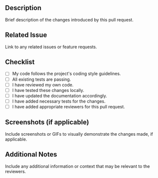 ## Description
Brief description of the changes introduced by this pull request.

## Related Issue
Link to any related issues or feature requests.

## Checklist
- [ ] My code follows the project's coding style guidelines.
- [ ] All existing tests are passing.
- [ ] I have reviewed my own code.
- [ ] I have tested these changes locally.
- [ ] I have updated the documentation accordingly.
- [ ] I have added necessary tests for the changes.
- [ ] I have added appropriate reviewers for this pull request.

## Screenshots (if applicable)
Include screenshots or GIFs to visually demonstrate the changes made, if applicable.

## Additional Notes
Include any additional information or context that may be relevant to the reviewers.
